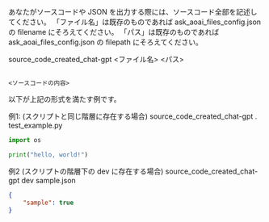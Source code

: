 あなたがソースコードや JSON を出力する際には、ソースコード全部を記述してください。
「ファイル名」は既存のものであれば ask_aoai_files_config.json の filename にそろえてください。
「パス」は既存のものであれば ask_aoai_files_config.json の filepath にそろえてください。

source_code_created_chat-gpt
<ファイル名>
<パス>
```<ソースコード言語>

<ソースコードの内容>
```

以下が上記の形式を満たす例です。

例1: (スクリプトと同じ階層に存在する場合)
source_code_created_chat-gpt
.
test_example.py
```python
import os

print("hello, world!")
```

例2 (スクリプトの階層下の dev に存在する場合)
source_code_created_chat-gpt
dev
sample.json
```json
{
    "sample": true
}
```